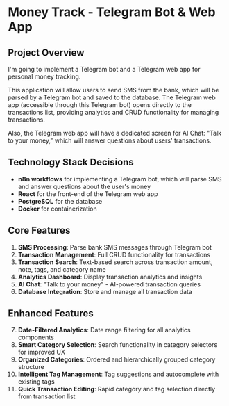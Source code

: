 # Money Track - Telegram Bot & Web App

## Project Overview

I'm going to implement a Telegram bot and a Telegram web app for personal money tracking.

This application will allow users to send SMS from the bank, which will be parsed by a Telegram bot and saved to the database. The Telegram web app (accessible through this Telegram bot) opens directly to the transactions list, providing analytics and CRUD functionality for managing transactions.

Also, the Telegram web app will have a dedicated screen for AI Chat: "Talk to your money," which will answer questions about users' transactions.

## Technology Stack Decisions

- **n8n workflows** for implementing a Telegram bot, which will parse SMS and answer questions about the user's money
- **React** for the front-end of the Telegram web app
- **PostgreSQL** for the database
- **Docker** for containerization

## Core Features

1. **SMS Processing**: Parse bank SMS messages through Telegram bot
2. **Transaction Management**: Full CRUD functionality for transactions
3. **Transaction Search**: Text-based search across transaction amount, note, tags, and category name
4. **Analytics Dashboard**: Display transaction analytics and insights
5. **AI Chat**: "Talk to your money" - AI-powered transaction queries
6. **Database Integration**: Store and manage all transaction data

## Enhanced Features

7. **Date-Filtered Analytics**: Date range filtering for all analytics components
8. **Smart Category Selection**: Search functionality in category selectors for improved UX
9. **Organized Categories**: Ordered and hierarchically grouped category structure
10. **Intelligent Tag Management**: Tag suggestions and autocomplete with existing tags
11. **Quick Transaction Editing**: Rapid category and tag selection directly from transaction list